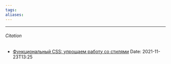 ```yaml
---
tags: 
aliases: 
---
```




---
###### Citation
- [Функциональный CSS: упрощаем работу со стилями](https://tproger.ru/translations/functional-css-usage/)
Date: 2021-11-23T13:25
